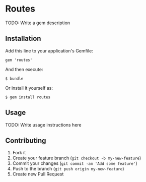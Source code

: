 # Routes

TODO: Write a gem description

## Installation

Add this line to your application's Gemfile:

    gem 'routes'

And then execute:

    $ bundle

Or install it yourself as:

    $ gem install routes

## Usage

TODO: Write usage instructions here

## Contributing

1. Fork it
2. Create your feature branch (`git checkout -b my-new-feature`)
3. Commit your changes (`git commit -am 'Add some feature'`)
4. Push to the branch (`git push origin my-new-feature`)
5. Create new Pull Request
